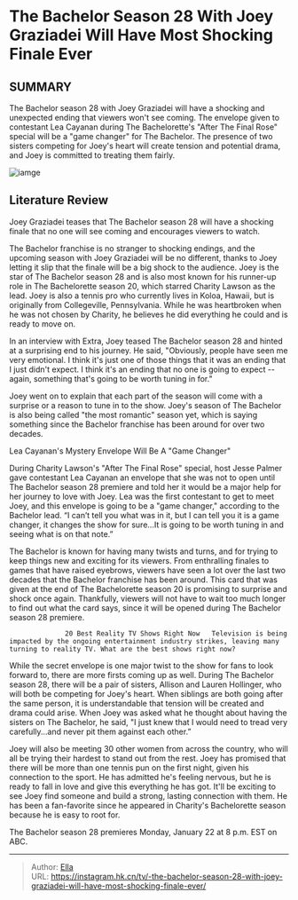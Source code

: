 #  The Bachelor Season 28 With Joey Graziadei Will Have Most Shocking Finale Ever


## SUMMARY 



  The Bachelor season 28 with Joey Graziadei will have a shocking and unexpected ending that viewers won&#39;t see coming.   The envelope given to contestant Lea Cayanan during The Bachelorette&#39;s &#34;After The Final Rose&#34; special will be a &#34;game changer&#34; for The Bachelor.   The presence of two sisters competing for Joey&#39;s heart will create tension and potential drama, and Joey is committed to treating them fairly.  

![iamge](https://static1.srcdn.com/wordpress/wp-content/uploads/2023/07/the-bachelorette-season-20_-how-tall-is-joey-graziadei.jpg)

## Literature Review

Joey Graziadei teases that The Bachelor season 28 will have a shocking finale that no one will see coming and encourages viewers to watch.




The Bachelor franchise is no stranger to shocking endings, and the upcoming season with Joey Graziadei will be no different, thanks to Joey letting it slip that the finale will be a big shock to the audience. Joey is the star of The Bachelor season 28 and is also most known for his runner-up role in The Bachelorette season 20, which starred Charity Lawson as the lead. Joey is also a tennis pro who currently lives in Koloa, Hawaii, but is originally from Collegeville, Pennsylvania. While he was heartbroken when he was not chosen by Charity, he believes he did everything he could and is ready to move on.




In an interview with Extra, Joey teased The Bachelor season 28 and hinted at a surprising end to his journey. He said, &#34;Obviously, people have seen me very emotional. I think it&#39;s just one of those things that it was an ending that I just didn&#39;t expect. I think it&#39;s an ending that no one is going to expect -- again, something that&#39;s going to be worth tuning in for.&#34;


 

Joey went on to explain that each part of the season will come with a surprise or a reason to tune in to the show. Joey&#39;s season of The Bachelor is also being called &#34;the most romantic&#34; season yet, which is saying something since the Bachelor franchise has been around for over two decades.


 Lea Cayanan&#39;s Mystery Envelope Will Be A &#34;Game Changer&#34; 
          




During Charity Lawson&#39;s &#34;After The Final Rose&#34; special, host Jesse Palmer gave contestant Lea Cayanan an envelope that she was not to open until The Bachelor season 28 premiere and told her it would be a major help for her journey to love with Joey. Lea was the first contestant to get to meet Joey, and this envelope is going to be a &#34;game changer,&#34; according to the Bachelor lead. “I can’t tell you what was in it, but I can tell you it is a game changer, it changes the show for sure...It is going to be worth tuning in and seeing what is on that note.”

The Bachelor is known for having many twists and turns, and for trying to keep things new and exciting for its viewers. From enthralling finales to games that have raised eyebrows, viewers have seen a lot over the last two decades that the Bachelor franchise has been around. This card that was given at the end of The Bachelorette season 20 is promising to surprise and shock once again. Thankfully, viewers will not have to wait too much longer to find out what the card says, since it will be opened during The Bachelor season 28 premiere.




                  20 Best Reality TV Shows Right Now   Television is being impacted by the ongoing entertainment industry strikes, leaving many turning to reality TV. What are the best shows right now?   

While the secret envelope is one major twist to the show for fans to look forward to, there are more firsts coming up as well. During The Bachelor season 28, there will be a pair of sisters, Allison and Lauren Hollinger, who will both be competing for Joey&#39;s heart. When siblings are both going after the same person, it is understandable that tension will be created and drama could arise. When Joey was asked what he thought about having the sisters on The Bachelor, he said, &#34;I just knew that I would need to tread very carefully...and never pit them against each other.”

Joey will also be meeting 30 other women from across the country, who will all be trying their hardest to stand out from the rest. Joey has promised that there will be more than one tennis pun on the first night, given his connection to the sport. He has admitted he&#39;s feeling nervous, but he is ready to fall in love and give this everything he has got. It&#39;ll be exciting to see Joey find someone and build a strong, lasting connection with them. He has been a fan-favorite since he appeared in Charity&#39;s Bachelorette season because he is easy to root for.




The Bachelor season 28 premieres Monday, January 22 at 8 p.m. EST on ABC.



---

> Author: [Ella](https://instagram.hk.cn/)  
> URL: https://instagram.hk.cn/tv/-the-bachelor-season-28-with-joey-graziadei-will-have-most-shocking-finale-ever/  

